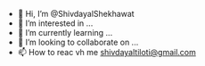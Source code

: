 - 👋 Hi, I’m @ShivdayalShekhawat
- 👀 I’m interested in ...
- 🌱 I’m currently learning ...
- 💞️ I’m looking to collaborate on ...
- 📫 How to reac vh me shivdayaltiloti@gmail.com

<!---
ShivdayalShekhawat/ShivdayalShekhawat is a ✨ special ✨ repository because its `README.md` (this file) appears on your GitHub profile.
You can click the Preview link to take a look at your changes.
--->
